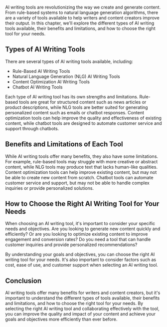 
AI writing tools are revolutionizing the way we create and generate content. From rule-based systems to natural language generation algorithms, there are a variety of tools available to help writers and content creators improve their output. In this chapter, we'll explore the different types of AI writing tools available, their benefits and limitations, and how to choose the right tool for your needs.

Types of AI Writing Tools
-------------------------

There are several types of AI writing tools available, including:

* Rule-Based AI Writing Tools
* Natural Language Generation (NLG) AI Writing Tools
* Content Optimization AI Writing Tools
* Chatbot AI Writing Tools

Each type of AI writing tool has its own strengths and limitations. Rule-based tools are great for structured content such as news articles or product descriptions, while NLG tools are better suited for generating personalized content such as emails or chatbot responses. Content optimization tools can help improve the quality and effectiveness of existing content, while chatbot tools are designed to automate customer service and support through chatbots.

Benefits and Limitations of Each Tool
-------------------------------------

While AI writing tools offer many benefits, they also have some limitations. For example, rule-based tools may struggle with more creative or abstract content, while NLG tools may produce text that lacks human-like qualities. Content optimization tools can help improve existing content, but may not be able to create new content from scratch. Chatbot tools can automate customer service and support, but may not be able to handle complex inquiries or provide personalized solutions.

How to Choose the Right AI Writing Tool for Your Needs
------------------------------------------------------

When choosing an AI writing tool, it's important to consider your specific needs and objectives. Are you looking to generate new content quickly and efficiently? Or are you looking to optimize existing content to improve engagement and conversion rates? Do you need a tool that can handle customer inquiries and provide personalized recommendations?

By understanding your goals and objectives, you can choose the right AI writing tool for your needs. It's also important to consider factors such as cost, ease of use, and customer support when selecting an AI writing tool.

Conclusion
----------

AI writing tools offer many benefits for writers and content creators, but it's important to understand the different types of tools available, their benefits and limitations, and how to choose the right tool for your needs. By selecting the right AI writing tool and collaborating effectively with the tool, you can improve the quality and impact of your content and achieve your goals and objectives more efficiently than ever before.
